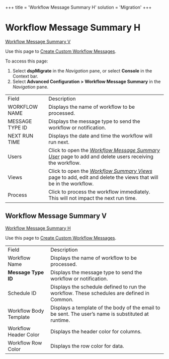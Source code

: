 +++
title = 'Workflow Message Summary H'
solution = 'Migration'
+++

# Workflow Message Summary H

[Workflow Message Summary V](#WorkFlow_Message_Summary1)

<div class="use">

Use this page to [Create Custom Workflow
Messages](../Use_Cases/Create_Custom_Workflow_Messages).

</div>

To access this page:

1.  Select <span style="font-weight: bold;">dspMigrate</span> in the
    <span style="font-style: italic;">Navigation</span> pane, or select
    <span style="font-weight: bold;">Console</span> in the Context bar.
2.  Select <span style="font-weight: bold;">Advanced Configuration \>
    Workflow Message Summary</span> in the
    <span style="font-style: italic;">Navigation</span>
pane.

|                 |                                                                                                                                                 |
| --------------- | ----------------------------------------------------------------------------------------------------------------------------------------------- |
| Field           | Description                                                                                                                                     |
| WORKFLOW NAME   | Displays the name of workflow to be processed.                                                                                                  |
| MESSAGE TYPE ID | Displays the message type to send the workflow or notification.                                                                                 |
| NEXT RUN TIME   | Displays the date and time the workflow will run next.                                                                                          |
| Users           | Click to open the *[Workflow Message Summary User](WorkFlow_Message_Summary_User)* page to add and delete users receiving the workflow.     |
| Views           | Click to open the *[Workflow Summary Views](WorkFlow_Summary_Views_H)* page to add, edit and delete the views that will be in the workflow. |
| Process         | Click to process the workflow immediately. This will not impact the next run time.                                                              |

## <span id="WorkFlow_Message_Summary1"></span>Workflow Message Summary V

[Workflow Message Summary H](WorkFlow_Message_Summary_H)

<div class="use">

Use this page to [Create Custom Workflow
Messages](../Use_Cases/Create_Custom_Workflow_Messages).

</div>

|                                                         |                                                                                                     |
| ------------------------------------------------------- | --------------------------------------------------------------------------------------------------- |
| Field                                                   | Description                                                                                         |
| Workflow Name                                           | Displays the name of workflow to be processed.                                                      |
| <span style="font-weight: bold;">Message Type ID</span> | Displays the message type to send the workflow or notification.                                     |
| Schedule ID                                             | Displays the schedule defined to run the workflow. These schedules are defined in Common.           |
| Workflow Body Template                                  | Displays a template of the body of the email to be sent. The user’s name is substituted at runtime. |
| Workflow Header Color                                   | Displays the header color for columns.                                                              |
| Workflow Row Color                                      | Displays the row color for data.                                                                    |
